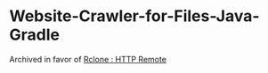 # Website-Crawler-for-Files-Java-Gradle
Archived in favor of [Rclone : HTTP Remote](https://rclone.org/http/)
